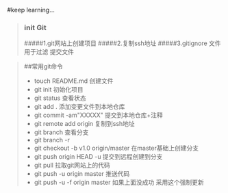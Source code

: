 #keep learning...
>### init Git
> #####1.git网站上创建项目
> #####2.复制ssh地址
> #####3.gitignore 文件用于过滤 提交文件

> ##常用git命令
>* touch README.md 创建文件
>* git init 初始化项目
>* git status 查看状态
>* git add . 添加变更文件到本地仓库
>* git commit -am"XXXXX" 提交到本地仓库+注释
>* git remote add origin 复制到ssh地址
>* git branch 查看分支
>* git branch -r
>* git checkout -b v1.0 origin/master 在master基础上创建分支
>* git push origin HEAD -u 提交到远程创建到分支   
>* git pull 拉取git网站上的代码
>* git push -u origin master 推送代码
>* git push -u -f origin master 如果上面没成功 采用这个强制更新

